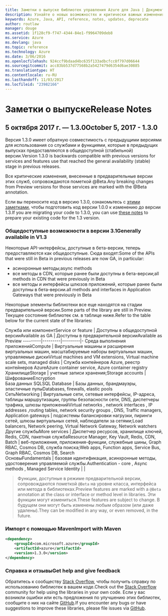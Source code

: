 ```yaml
---
title: Заметки о выпуске библиотек управления Azure для Java | Документация Майкрософт
description: Узнайте о новых возможностях и критически важных изменениях в библиотеках управления Azure для Java
keywords: Azure, Java, API, reference, notes, updates, deprecate
author: routlaw
manager: douge
ms.assetid: 1f128cf9-f747-4344-84e1-f9964709deb8
ms.service: Azure
ms.devlang: java
ms.topic: reference
ms.technology: Azure
ms.date: 3/06/2016
ms.openlocfilehash: 924ccf9bdaad4bc635f133adbcfcc8f797d06644
ms.sourcegitcommit: acc83bb537d77568b2a5427479d6354d6ae30885
ms.translationtype: HT
ms.contentlocale: ru-RU
ms.lasthandoff: 11/03/2017
ms.locfileid: "23982166"
---
```

# <a name="release-notes"></a><span data-ttu-id="9245a-104">Заметки о выпуске</span><span class="sxs-lookup"><span data-stu-id="9245a-104">Release Notes</span></span> 

## <a name="october-5-2017---130"></a><span data-ttu-id="9245a-105">5 октября 2017 г. — 1.3.0</span><span class="sxs-lookup"><span data-stu-id="9245a-105">October 5, 2017 - 1.3.0</span></span> 

<span data-ttu-id="9245a-106">Версия 1.3.0 имеет обратную совместимость с предыдущими версиями для использования со службами и функциями, которые в предыдущих выпусках предоставляются в общедоступной (стабильной) версии.</span><span class="sxs-lookup"><span data-stu-id="9245a-106">Version 1.3.0 is backwards compatible with previous versions for services and features use that reached the general availability (stable) stage in previous releases.</span></span>

<span data-ttu-id="9245a-107">Все критические изменения, внесенные в предварительные версии этих служб, сопровождаются пометкой @Beta.</span><span class="sxs-lookup"><span data-stu-id="9245a-107">Any breaking changes from Preview versions for those services are marked with the @Beta annotation.</span></span>

<span data-ttu-id="9245a-108">Если вы переносите код в версию 1.3.0, ознакомьтесь с [этими заметками](https://github.com/Azure/azure-sdk-for-java/blob/master/notes/prepare-for-1.3.0.md), чтобы подготовить код версии 1.0.0 к изменению до версии 1.3.</span><span class="sxs-lookup"><span data-stu-id="9245a-108">If you are migrating your code to 1.3.0, you can use [these notes](https://github.com/Azure/azure-sdk-for-java/blob/master/notes/prepare-for-1.3.0.md) to prepare your existing code for the 1.3 version.</span></span>

### <a name="generally-availabile-in-v13"></a><span data-ttu-id="9245a-109">Общедоступные возможности в версии 3.1</span><span class="sxs-lookup"><span data-stu-id="9245a-109">Generally availabile in V1.3</span></span>

<span data-ttu-id="9245a-110">Некоторые API-интерфейсы, доступные в бета-версии, теперь предоставляются как общедоступные. Сюда входят:</span><span class="sxs-lookup"><span data-stu-id="9245a-110">Some of the APIs that were still in Beta in previous releases are now GA, in particular:</span></span>

- <span data-ttu-id="9245a-111">асинхронные методы;</span><span class="sxs-lookup"><span data-stu-id="9245a-111">async methods</span></span>
- <span data-ttu-id="9245a-112">все методы в CDN, которые ранее были доступны в бета-версии;</span><span class="sxs-lookup"><span data-stu-id="9245a-112">all methods in CDN that were previously in Beta</span></span>
- <span data-ttu-id="9245a-113">все методы и интерфейсы шлюзов приложений, которые ранее были доступны в бета-версии.</span><span class="sxs-lookup"><span data-stu-id="9245a-113">all methods and interfaces in Application Gateways that were previously in Beta</span></span>

 <span data-ttu-id="9245a-114">Некоторые элементы библиотеки все еще находятся на стадии предварительной версии.</span><span class="sxs-lookup"><span data-stu-id="9245a-114">Some parts of the library are still in Preview.</span></span> <span data-ttu-id="9245a-115">Текущее состояние библиотек см. в таблице ниже.</span><span class="sxs-lookup"><span data-stu-id="9245a-115">Refer to the table below for the current state of the libraries:</span></span>

<span data-ttu-id="9245a-116">Служба или компонент</span><span class="sxs-lookup"><span data-stu-id="9245a-116">Service or feature</span></span> | <span data-ttu-id="9245a-117">Доступны в общедоступной версии</span><span class="sxs-lookup"><span data-stu-id="9245a-117">Available as GA</span></span> | <span data-ttu-id="9245a-118">Доступны в предварительной версии</span><span class="sxs-lookup"><span data-stu-id="9245a-118">Available as Preview</span></span> 
---------|---------|---------|-
<span data-ttu-id="9245a-119">Среда выполнения приложений</span><span class="sxs-lookup"><span data-stu-id="9245a-119">Compute</span></span>  | <span data-ttu-id="9245a-120">Виртуальные машины и расширения виртуальных машин, масштабируемые наборы виртуальных машин, управляемые диски</span><span class="sxs-lookup"><span data-stu-id="9245a-120">Virtual machines and VM extensions, Virtual machine scale sets, managed disks</span></span>   | <span data-ttu-id="9245a-121">Служба контейнеров Azure, реестр контейнеров Azure</span><span class="sxs-lookup"><span data-stu-id="9245a-121">Azure container service, Azure container registry</span></span> 
<span data-ttu-id="9245a-122">Хранилище</span><span class="sxs-lookup"><span data-stu-id="9245a-122">Storage</span></span>   |  <span data-ttu-id="9245a-123">учетные записи хранения;</span><span class="sxs-lookup"><span data-stu-id="9245a-123">Storage accounts</span></span>       |    <span data-ttu-id="9245a-124">Шифрование</span><span class="sxs-lookup"><span data-stu-id="9245a-124">Encryption</span></span>     
<span data-ttu-id="9245a-125">База данных SQL</span><span class="sxs-lookup"><span data-stu-id="9245a-125">SQL Database</span></span>  | <span data-ttu-id="9245a-126">Базы данных, брандмауэры, эластичные пулы</span><span class="sxs-lookup"><span data-stu-id="9245a-126">Databases, firewalls, elastic pools</span></span>              
<span data-ttu-id="9245a-127">Сеть</span><span class="sxs-lookup"><span data-stu-id="9245a-127">Networking</span></span>    |  <span data-ttu-id="9245a-128">Виртуальные сети, сетевые интерфейсы, IP-адреса, таблицы маршрутизации, группы безопасности сети, DNS, диспетчеры трафика, шлюзы приложений</span><span class="sxs-lookup"><span data-stu-id="9245a-128">Virtual networks , network interfaces , IP addresses ,routing tables, network security groups , DNS, Traffic managers, Application gateways</span></span>  |    <span data-ttu-id="9245a-129">подсистемы балансировки нагрузки, пиринги сетей, шлюзы виртуальных сетей, наблюдатели за сетями;</span><span class="sxs-lookup"><span data-stu-id="9245a-129">Load balancers, Network peering, Virtual Network Gateway, Network watchers</span></span> 
<span data-ttu-id="9245a-130">Другие службы</span><span class="sxs-lookup"><span data-stu-id="9245a-130">More services</span></span>    |  <span data-ttu-id="9245a-131">Диспетчер ресурсов, хранилище ключей, Redis, CDN, пакетная служба</span><span class="sxs-lookup"><span data-stu-id="9245a-131">Resource Manager, Key Vault, Redis,  CDN, Batch</span></span>       |  <span data-ttu-id="9245a-132">веб-приложения, приложения-функции, служебные шины, Graph RBAC, Cosmos DB, служба поиска;</span><span class="sxs-lookup"><span data-stu-id="9245a-132">Web apps, Function apps, Service Bus, Graph RBAC, Cosmos DB, Search</span></span>  
<span data-ttu-id="9245a-133">Основы</span><span class="sxs-lookup"><span data-stu-id="9245a-133">Fundamentals</span></span>     |   <span data-ttu-id="9245a-134">базовая идентификация, асинхронные методы, удостоверения управляемой службы.</span><span class="sxs-lookup"><span data-stu-id="9245a-134">Authentication - core , Async methods , Managed Service Identity</span></span>      |      |

> <span data-ttu-id="9245a-135">Функции, доступные в режиме предварительной версии, сопровождаются пометкой `@Beta` на уровне класса, интерфейса или метода в библиотеках.</span><span class="sxs-lookup"><span data-stu-id="9245a-135">Preview features are marked with a `@Beta` annotation at the class or interface or method level in libraries.</span></span> <span data-ttu-id="9245a-136">Эти функции могут измениться.</span><span class="sxs-lookup"><span data-stu-id="9245a-136">These features are subject to change.</span></span> <span data-ttu-id="9245a-137">В будущем они могут быть изменены любым образом (или даже удалены).</span><span class="sxs-lookup"><span data-stu-id="9245a-137">They can be modified in any way, or even removed, in the future.</span></span>

### <a name="import-with-maven"></a><span data-ttu-id="9245a-138">Импорт с помощью Maven</span><span class="sxs-lookup"><span data-stu-id="9245a-138">Import with Maven</span></span>

```XML
<dependency>
    <groupId>com.microsoft.azure</groupId>
    <artifactId>azure</artifactId>
    <version>1.3.0</version>
</dependency>
```

### <a name="get-help-and-give-feedback"></a><span data-ttu-id="9245a-139">Справка и отзывы</span><span class="sxs-lookup"><span data-stu-id="9245a-139">Get help and give feedback</span></span>

<span data-ttu-id="9245a-140">Обратитесь к сообществу [Stack Overflow](http://stackoverflow.com/questions/tagged/azure-java-sdk), чтобы получить справку по использованию библиотек в вашем коде.</span><span class="sxs-lookup"><span data-stu-id="9245a-140">Check out the [Stack Overflow](http://stackoverflow.com/questions/tagged/azure-java-sdk) community for help using the libraries in your own code.</span></span> <span data-ttu-id="9245a-141">Если у вас возникли ошибки или есть предложения по улучшению этих библиотек, сообщите о них на сайте [GitHub](https://github.com/Azure/azure-sdk-for-java/issues).</span><span class="sxs-lookup"><span data-stu-id="9245a-141">If you encounter any bugs or have suggestions to improve these libraries, please file issues via [GitHub](https://github.com/Azure/azure-sdk-for-java/issues).</span></span>



